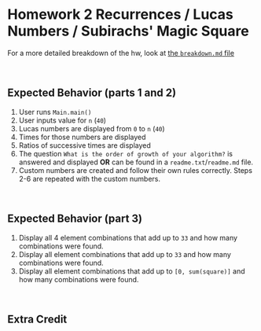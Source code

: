 # Homework 2 Recurrences / Lucas Numbers / Subirachs' Magic Square

For a more detailed breakdown of the hw, look at [the `breakdown.md` file](breakdown.md)

<br>

## Expected Behavior (parts 1 and 2)
1. User runs `Main.main()`
2. User inputs value for `n` (`40`)
3. Lucas numbers are displayed from `0` to `n` (`40`)
4. Times for those numbers are displayed
5. Ratios of successive times are displayed
6. The question `What is the order of growth of your algorithm?` is answered and displayed **OR** can be found in a `readme.txt`/`readme.md` file.
7. Custom numbers are created and follow their own rules correctly. Steps 2-6 are repeated with the custom numbers.

<br>

## Expected Behavior (part 3)
1. Display all 4 element combinations that add up to `33` and how many combinations were found.
2. Display all element combinations that add up to `33` and how many combinations were found.
3. Display all element combinations that add up to `[0, sum(square)]` and how many combinations were found.

<br>

## Extra Credit
